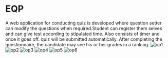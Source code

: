 # EQP
A web application for conducting quiz is developed where question setter can modify the questions when required.Student can register them selves and can give test according to stipulated time. Also consists of timer and once it goes off. quiz will be submitted automatically.
After completing the questionnaire, the candidate may see his or her grades in a ranking.
![op1](https://user-images.githubusercontent.com/66712494/133869523-c04b290e-95e9-47a2-9480-d95fb206af3e.png)
![op2](https://user-images.githubusercontent.com/66712494/133869527-82242e97-69ef-4da2-b735-9e9c7275b68a.png)
![op3](https://user-images.githubusercontent.com/66712494/133869530-085689e4-fadf-4de0-8a70-c3fc2a934f04.png)
![op4](https://user-images.githubusercontent.com/66712494/133869531-958b561a-d3da-4618-b87d-e2e0c9c8d72c.png)
![op5](https://user-images.githubusercontent.com/66712494/133869537-2fe715a5-2785-4b63-b48a-c6af6311493c.png)
![op6](https://user-images.githubusercontent.com/66712494/133869538-4773f851-3caf-4aaa-9dc3-764616e88fb1.png)
